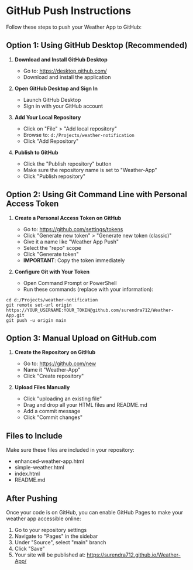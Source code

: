 # GitHub Push Instructions

Follow these steps to push your Weather App to GitHub:

## Option 1: Using GitHub Desktop (Recommended)

1. **Download and Install GitHub Desktop**
   - Go to: https://desktop.github.com/
   - Download and install the application

2. **Open GitHub Desktop and Sign In**
   - Launch GitHub Desktop
   - Sign in with your GitHub account

3. **Add Your Local Repository**
   - Click on "File" > "Add local repository"
   - Browse to: `d:/Projects/weather-notification`
   - Click "Add Repository"

4. **Publish to GitHub**
   - Click the "Publish repository" button
   - Make sure the repository name is set to "Weather-App"
   - Click "Publish repository"

## Option 2: Using Git Command Line with Personal Access Token

1. **Create a Personal Access Token on GitHub**
   - Go to: https://github.com/settings/tokens
   - Click "Generate new token" > "Generate new token (classic)"
   - Give it a name like "Weather App Push"
   - Select the "repo" scope
   - Click "Generate token"
   - **IMPORTANT**: Copy the token immediately

2. **Configure Git with Your Token**
   - Open Command Prompt or PowerShell
   - Run these commands (replace with your information):

```
cd d:/Projects/weather-notification
git remote set-url origin https://YOUR_USERNAME:YOUR_TOKEN@github.com/surendra712/Weather-App.git
git push -u origin main
```

## Option 3: Manual Upload on GitHub.com

1. **Create the Repository on GitHub**
   - Go to: https://github.com/new
   - Name it "Weather-App"
   - Click "Create repository"

2. **Upload Files Manually**
   - Click "uploading an existing file"
   - Drag and drop all your HTML files and README.md
   - Add a commit message
   - Click "Commit changes"

## Files to Include

Make sure these files are included in your repository:
- enhanced-weather-app.html
- simple-weather.html
- index.html
- README.md

## After Pushing

Once your code is on GitHub, you can enable GitHub Pages to make your weather app accessible online:

1. Go to your repository settings
2. Navigate to "Pages" in the sidebar
3. Under "Source", select "main" branch
4. Click "Save"
5. Your site will be published at: https://surendra712.github.io/Weather-App/